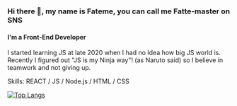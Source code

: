 ### Hi there 👋, my name is Fateme, you can call me Fatte-master on SNS
#### I'm  a Front-End Developer


 I started learning JS at late 2020 when I had no Idea how big JS world is.
 Recently I figured out "JS is my Ninja way"! (as Naruto said) so I believe in teamwork and not giving up.

Skills: REACT / JS / Node.js / HTML / CSS





[![Top Langs](https://github-readme-stats.vercel.app/api/top-langs/?username=fatemeKholousi)](https://github.com/anuraghazra/github-readme-stats)

